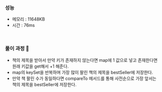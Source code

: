 ### 성능
- 메모리 : 11648KB
- 시간 : 76ms

<br/>


### 풀이 과정 👀 
- 책의 제목을 받아서 만약 키가 존재하지 않는다면 map에 1 값으로 넣고 존재한다면 원래 키값을 get해서 +1 해준다.
- map의 keySet을 반복하며 가장 많이 팔린 책의 제목을 bestSeller에 저장한다.
- 만약 책 팔린 수가 동일하다면 compareTo 메서드를 통해 사전순으로 가장 앞서는 책의 제목을 bestSeller에 저장한다. 
